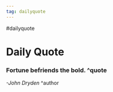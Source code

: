 ```yaml
---
tag: dailyquote
---
```


#dailyquote

# Daily Quote

### Fortune befriends the bold. ^quote
*-John Dryden* ^author
